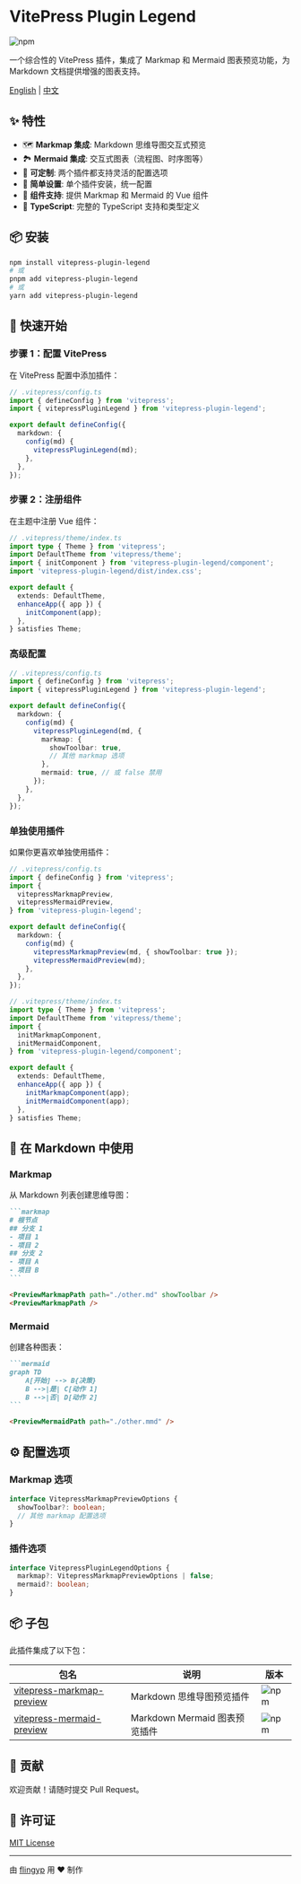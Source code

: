 # VitePress Plugin Legend

![npm](https://img.shields.io/npm/v/vitepress-plugin-legend.svg)

一个综合性的 VitePress 插件，集成了 Markmap 和 Mermaid 图表预览功能，为 Markdown 文档提供增强的图表支持。

[English](README.md) | [中文](README.zh-CN.md)

## ✨ 特性

- 🗺️ **Markmap 集成**: Markdown 思维导图交互式预览
- 🏞️ **Mermaid 集成**: 交互式图表（流程图、时序图等）
- 🎨 **可定制**: 两个插件都支持灵活的配置选项
- 🔧 **简单设置**: 单个插件安装，统一配置
- 📁 **组件支持**: 提供 Markmap 和 Mermaid 的 Vue 组件
- 🚀 **TypeScript**: 完整的 TypeScript 支持和类型定义

## 📦 安装

```bash
npm install vitepress-plugin-legend
# 或
pnpm add vitepress-plugin-legend
# 或
yarn add vitepress-plugin-legend
```

## 🚀 快速开始

### 步骤 1：配置 VitePress

在 VitePress 配置中添加插件：

```typescript
// .vitepress/config.ts
import { defineConfig } from 'vitepress';
import { vitepressPluginLegend } from 'vitepress-plugin-legend';

export default defineConfig({
  markdown: {
    config(md) {
      vitepressPluginLegend(md);
    },
  },
});
```

### 步骤 2：注册组件

在主题中注册 Vue 组件：

```typescript
// .vitepress/theme/index.ts
import type { Theme } from 'vitepress';
import DefaultTheme from 'vitepress/theme';
import { initComponent } from 'vitepress-plugin-legend/component';
import 'vitepress-plugin-legend/dist/index.css';

export default {
  extends: DefaultTheme,
  enhanceApp({ app }) {
    initComponent(app);
  },
} satisfies Theme;
```

### 高级配置

```typescript
// .vitepress/config.ts
import { defineConfig } from 'vitepress';
import { vitepressPluginLegend } from 'vitepress-plugin-legend';

export default defineConfig({
  markdown: {
    config(md) {
      vitepressPluginLegend(md, {
        markmap: {
          showToolbar: true,
          // 其他 markmap 选项
        },
        mermaid: true, // 或 false 禁用
      });
    },
  },
});
```

### 单独使用插件

如果你更喜欢单独使用插件：

```typescript
// .vitepress/config.ts
import { defineConfig } from 'vitepress';
import {
  vitepressMarkmapPreview,
  vitepressMermaidPreview,
} from 'vitepress-plugin-legend';

export default defineConfig({
  markdown: {
    config(md) {
      vitepressMarkmapPreview(md, { showToolbar: true });
      vitepressMermaidPreview(md);
    },
  },
});
```

```typescript
// .vitepress/theme/index.ts
import type { Theme } from 'vitepress';
import DefaultTheme from 'vitepress/theme';
import {
  initMarkmapComponent,
  initMermaidComponent,
} from 'vitepress-plugin-legend/component';

export default {
  extends: DefaultTheme,
  enhanceApp({ app }) {
    initMarkmapComponent(app);
    initMermaidComponent(app);
  },
} satisfies Theme;
```

## 📖 在 Markdown 中使用

### Markmap

从 Markdown 列表创建思维导图：

````markdown
```markmap
# 根节点
## 分支 1
- 项目 1
- 项目 2
## 分支 2
- 项目 A
- 项目 B
```

<PreviewMarkmapPath path="./other.md" showToolbar />
<PreviewMarkmapPath />
````

### Mermaid

创建各种图表：

````markdown
```mermaid
graph TD
    A[开始] --> B{决策}
    B -->|是| C[动作 1]
    B -->|否| D[动作 2]
```

<PreviewMermaidPath path="./other.mmd" />
````

## ⚙️ 配置选项

### Markmap 选项

```typescript
interface VitepressMarkmapPreviewOptions {
  showToolbar?: boolean;
  // 其他 markmap 配置选项
}
```

### 插件选项

```typescript
interface VitepressPluginLegendOptions {
  markmap?: VitepressMarkmapPreviewOptions | false;
  mermaid?: boolean;
}
```

## 📦 子包

此插件集成了以下包：

| 包名                                                              | 说明                          | 版本                                                               |
| ----------------------------------------------------------------- | ----------------------------- | ------------------------------------------------------------------ |
| [vitepress-markmap-preview](./packages/vitepress-markmap-preview) | Markdown 思维导图预览插件     | ![npm](https://img.shields.io/npm/v/vitepress-markmap-preview.svg) |
| [vitepress-mermaid-preview](./packages/vitepress-mermaid-preview) | Markdown Mermaid 图表预览插件 | ![npm](https://img.shields.io/npm/v/vitepress-mermaid-preview.svg) |

## 🤝 贡献

欢迎贡献！请随时提交 Pull Request。

## 📄 许可证

[MIT License](https://github.com/flingyp/vitepress-plugin-legend/blob/main/LICENSE)

---

由 [flingyp](https://github.com/flingyp) 用 ❤️ 制作
